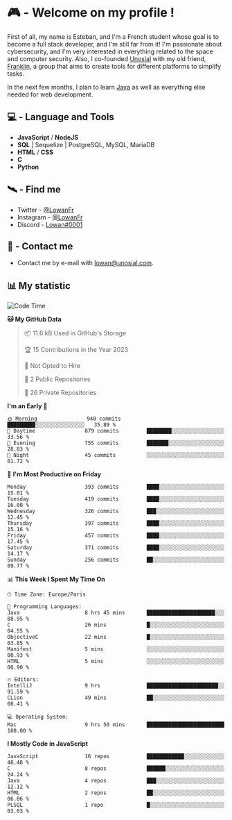 # 🎮 - Welcome on my profile !
First of all, my name is Esteban, and I'm a French student whose goal is to become a full stack developer, and I'm still far from it!
I'm passionate about cybersecurity, and I'm very interested in everything related to the space and computer security.
Also, I co-founded [Unosial](https://github.com/Unosial) with my old friend, [Franklin](https://github.com/AbaFranklin/), a group that aims to create tools for different platforms to simplify tasks. 

In the next few months, I plan to learn [Java](https://www.java.com/) as well as everything else needed for web development.




## 💻 - Language and Tools
- **JavaScript** / **NodeJS**
- **SQL** | Sequelize | PostgreSQL, MySQL, MariaDB
- **HTML** / **CSS**
- **C**
- **Python**

## 🛰️ - Find me

 - Twitter - [@LowanFr](https://twitter.com/LowanFr/)
 - Instagram - [@LowanFr](https://instagram.com/LowanFr)
 - Discord -  [Lowan#0001](https://unosial.bio/Lowan)
 
## 📡 - Contact me
 - Contact me by e-mail with [lowan@unosial.com](mailto:lowan@unosial.com).

## 📊 My statistic
<!--START_SECTION:waka-->
![Code Time](http://img.shields.io/badge/Code%20Time-337%20hrs%2045%20mins-blue)

**🐱 My GitHub Data** 

> 📦 11.6 kB Used in GitHub's Storage 
 > 
> 🏆 15 Contributions in the Year 2023
 > 
> 🚫 Not Opted to Hire
 > 
> 📜 2 Public Repositories 
 > 
> 🔑 26 Private Repositories 
 > 
**I'm an Early 🐤** 

```text
🌞 Morning                940 commits         █████████░░░░░░░░░░░░░░░░   35.89 % 
🌆 Daytime                879 commits         ████████░░░░░░░░░░░░░░░░░   33.56 % 
🌃 Evening                755 commits         ███████░░░░░░░░░░░░░░░░░░   28.83 % 
🌙 Night                  45 commits          ░░░░░░░░░░░░░░░░░░░░░░░░░   01.72 % 
```
📅 **I'm Most Productive on Friday** 

```text
Monday                   393 commits         ████░░░░░░░░░░░░░░░░░░░░░   15.01 % 
Tuesday                  419 commits         ████░░░░░░░░░░░░░░░░░░░░░   16.00 % 
Wednesday                326 commits         ███░░░░░░░░░░░░░░░░░░░░░░   12.45 % 
Thursday                 397 commits         ████░░░░░░░░░░░░░░░░░░░░░   15.16 % 
Friday                   457 commits         ████░░░░░░░░░░░░░░░░░░░░░   17.45 % 
Saturday                 371 commits         ████░░░░░░░░░░░░░░░░░░░░░   14.17 % 
Sunday                   256 commits         ██░░░░░░░░░░░░░░░░░░░░░░░   09.77 % 
```


📊 **This Week I Spent My Time On** 

```text
🕑︎ Time Zone: Europe/Paris

💬 Programming Languages: 
Java                     8 hrs 45 mins       ██████████████████████░░░   88.95 % 
C                        26 mins             █░░░░░░░░░░░░░░░░░░░░░░░░   04.55 % 
ObjectiveC               22 mins             █░░░░░░░░░░░░░░░░░░░░░░░░   03.85 % 
Manifest                 5 mins              ░░░░░░░░░░░░░░░░░░░░░░░░░   00.93 % 
HTML                     5 mins              ░░░░░░░░░░░░░░░░░░░░░░░░░   00.90 % 

🔥 Editors: 
IntelliJ                 9 hrs               ███████████████████████░░   91.59 % 
CLion                    49 mins             ██░░░░░░░░░░░░░░░░░░░░░░░   08.41 % 

💻 Operating System: 
Mac                      9 hrs 50 mins       █████████████████████████   100.00 % 
```

**I Mostly Code in JavaScript** 

```text
JavaScript               16 repos            ████████████░░░░░░░░░░░░░   48.48 % 
C                        8 repos             ██████░░░░░░░░░░░░░░░░░░░   24.24 % 
Java                     4 repos             ███░░░░░░░░░░░░░░░░░░░░░░   12.12 % 
HTML                     2 repos             ██░░░░░░░░░░░░░░░░░░░░░░░   06.06 % 
PLSQL                    1 repo              █░░░░░░░░░░░░░░░░░░░░░░░░   03.03 % 
```




<!--END_SECTION:waka-->
